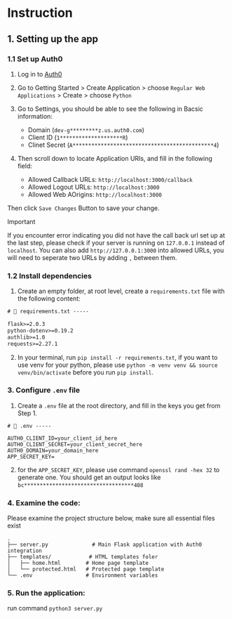 # Instruction

## 1. Setting up the app

### 1.1 Set up Auth0
1. Log in to [Auth0](https://manage.auth0.com/)

2. Go to Getting Started > Create Application > choose `Regular Web Applications` > Create > choose `Python`

3. Go to Settings, you should be able to see the following in Bacsic information:
    - Domain (`dev-g*********z.us.auth0.com`)
    - Client ID (`1********************R`)
    - Clinet Secret (`A*********************************************4`)

4. Then scroll down to locate Application URIs, and fill in the following field:
    - Allowed Callback URLs: `http://localhost:3000/callback`
    - Allowed Logout URLs: `http://localhost:3000`
    - Allowed Web AOrigins: `http://localhost:3000`

Then click `Save Changes` Button to save your change.

> [!IMPORTANT]  
> If you encounter error indicating you did not have the call back url set up at the last step, please check if your server is running on `127.0.0.1` instead of `localhost`. You can also add `http://127.0.0.1:3000` into allowed URLs, you will need to seperate two URLs by adding `,` between them.


### 1.2 Install dependencies
1. Create an empty folder, at root level, create a `requirements.txt` file with the following content:
```txt
# 📁 requirements.txt -----

flask>=2.0.3
python-dotenv>=0.19.2
authlib>=1.0
requests>=2.27.1
```

2. In your terminal, run `pip install -r requirements.txt`, if you want to use venv for your python, please use `python -m venv venv && source venv/bin/activate` before you run `pip install`.

### 3. Configure `.env` file
1. Create a `.env` file at the root directory, and fill in the keys you get from Step 1.

```env
# 📁 .env -----

AUTH0_CLIENT_ID=your_client_id_here
AUTH0_CLIENT_SECRET=your_client_secret_here
AUTH0_DOMAIN=your_domain_here
APP_SECRET_KEY=
```

2. for the `APP_SECRET_KEY`, please use command `openssl rand -hex 32` to generate one. You should get an output looks like `bc***********************************408`

### 4. Examine the code:
Please examine the project structure below, make sure all essential files exist
```
.
├── server.py              # Main Flask application with Auth0 integration
├── templates/            # HTML templates foler
│   ├── home.html        # Home page template
│   └── protected.html   # Protected page template
└── .env                 # Environment variables
```

### 5. Run the application:
run command `python3 server.py`